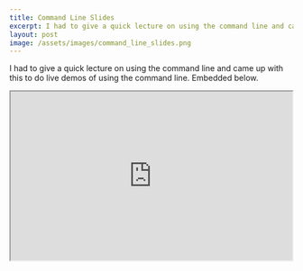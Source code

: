 ```yaml
---
title: Command Line Slides
excerpt: I had to give a quick lecture on using the command line and came up with this to do live demos of using the command line.
layout: post
image: /assets/images/command_line_slides.png
---
```


I had to give a quick lecture on using the command line and came up with this to do live demos of using the command line. Embedded below.

<iframe width="500" height="300" marginheight="0" marginwidth="0" src="http://thomashodson.com/command_line_slides/#/3">
  Your browser is not supported.
</iframe>

